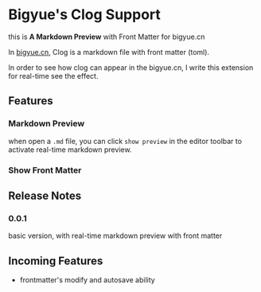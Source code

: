 # Bigyue's Clog Support

this is **A Markdown Preview** with Front Matter for bigyue.cn

In [bigyue.cn](https://bigyue.cn), Clog is a markdown file with front matter (toml). 

In order to see how clog can appear in the bigyue.cn, I write this extension for real-time see the effect.

## Features

### Markdown Preview

when open a `.md` file, you can click `show preview` in the editor toolbar to activate real-time markdown preview.

### Show Front Matter

## Release Notes

### 0.0.1

basic version, with real-time markdown preview with front matter 

## Incoming Features

- frontmatter's modify and autosave ability
